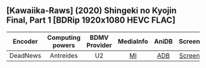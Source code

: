 ## \[Kawaiika-Raws\] (2020) Shingeki no Kyojin Final, Part 1 \[BDRip 1920x1080 HEVC FLAC\]

| Encoder  | Computing powers | BDMV Provider | MediaInfo | AniDB |  Screens  |
| :------: | :--------------: | :-----------: | :-------: | :---: | :-------: |
| DeadNews |    Antreides     |      U2       |   [MI]    | [ADB] | [Screens] |

[adb]: https://anidb.net/anime/14977
[mi]: https://bin.disroot.org/?8487729eb4320ea3#KKaAvUZ9aGTJ2rtbqvxLdVc1Uh8vDtMnzogaguxQaPU
[screens]: https://slow.pics/c/cMLj68pe
